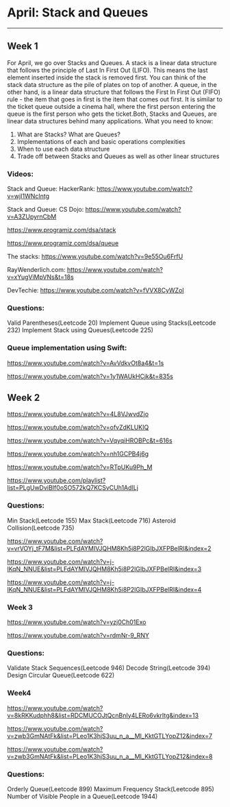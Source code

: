 # April: Stack and Queues

---
## Week 1
For April, we go over Stacks and Queues. A stack is a linear data structure that follows the principle of Last In First Out (LIFO). This means the last element inserted inside the stack is removed first.
You can think of the stack data structure as the pile of plates on top of another. A queue, in the other hand, is a linear data structure that follows the First In First Out (FIFO) rule - the item that goes in first is the item that comes out first. It is similar to the ticket queue outside a cinema hall, where the first person entering the queue is the first person who gets the ticket.Both, Stacks and Queues, are linear data structures behind many applications.
What you need to know:
1) What are Stacks? What are Queues?
2) Implementations of each and basic operations complexities
3) When to use each data structure
4) Trade off between Stacks and Queues as well as other linear structures

### Videos:

Stack and Queue: HackerRank: https://www.youtube.com/watch?v=wjI1WNcIntg

Stack and Queue: CS Dojo: https://www.youtube.com/watch?v=A3ZUpyrnCbM

https://www.programiz.com/dsa/stack

https://www.programiz.com/dsa/queue

The stacks: https://www.youtube.com/watch?v=9e55Ou6FrfU

RayWenderlich.com: https://www.youtube.com/watch?v=xYugViMpVNs&t=18s

DevTechie: https://www.youtube.com/watch?v=fVVX8CyWZoI

### Questions:
Valid Parentheses(Leetcode 20)
Implement Queue using Stacks(Leetcode 232)
Implement Stack using Queues(Leetcode 225)


### Queue implementation using Swift: 
https://www.youtube.com/watch?v=AvVdkvOt8a4&t=1s

https://www.youtube.com/watch?v=1y1WAUkHCjk&t=835s

## Week 2

https://www.youtube.com/watch?v=4L8VJwvdZjo

https://www.youtube.com/watch?v=ofvZdKLUKIQ

https://www.youtube.com/watch?v=VqyqiHROBPc&t=616s

https://www.youtube.com/watch?v=nh1GCPB4j6g

https://www.youtube.com/watch?v=RTpUKu9Ph_M

https://www.youtube.com/playlist?list=PLgUwDviBIf0oSO572kQ7KCSvCUh1AdILj

### Questions:

 Min Stack(Leetcode 155)
 Max Stack(Leetcode 716)
 Asteroid Collision(Leetcode 735)
 
 
https://www.youtube.com/watch?v=vrVOYj_tF7M&list=PLFdAYMIVJQHM8Kh5i8P2lGIbJXFPBelRI&index=2

https://www.youtube.com/watch?v=j-lKqN_NNUE&list=PLFdAYMIVJQHM8Kh5i8P2lGIbJXFPBelRI&index=3

https://www.youtube.com/watch?v=j-lKqN_NNUE&list=PLFdAYMIVJQHM8Kh5i8P2lGIbJXFPBelRI&index=4

### Week 3

https://www.youtube.com/watch?v=yzj0Ch01Exo

https://www.youtube.com/watch?v=rdmNr-9_RNY

### Questions: 
Validate Stack Sequences(Leetcode 946)
Decode String(Leetcode 394)
Design Circular Queue(Leetcode 622)

 
 ### Week4
 
 https://www.youtube.com/watch?v=8kRKKudphh8&list=RDCMUCOJtQcnBnIy4LERo6vkrItg&index=13
 
 https://www.youtube.com/watch?v=zwb3GmNAtFk&list=PLeo1K3hjS3uu_n_a__MI_KktGTLYopZ12&index=7

 https://www.youtube.com/watch?v=zwb3GmNAtFk&list=PLeo1K3hjS3uu_n_a__MI_KktGTLYopZ12&index=8
 
 ### Questions:
 Orderly Queue(Leetcode 899)
 Maximum Frequency Stack(Leetcode 895)
 Number of Visible People in a Queue(Leetcode 1944)


 


